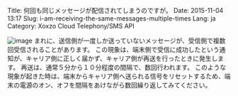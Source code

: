 Title: 何回も同じメッセージが配信されてしまうのですが。
Date: 2015-11-04 13:17
Slug: i-am-receiving-the-same-messages-multiple-times
Lang: ja
Category: Xoxzo Cloud Telephony/SMS API

![image](/images/multiple-sms-ja.jpg)
まれに、送信側が一度しか送っていないメッセージが、受信側で複数回受信されることがあります。 この現象は、端末側で受信に成功したという通知が、キャリア側に正しく届かず、キャリア側が再送を行ったときに発生します。 再送は、通常５分から１０分程度の間隔で、数回行われます。 このような現象が起きた時は、端末からキャリア側へ送られる信号をリセットするため、端末の電源のオン、オフを間隔をあけながら数回繰り返してみてください。